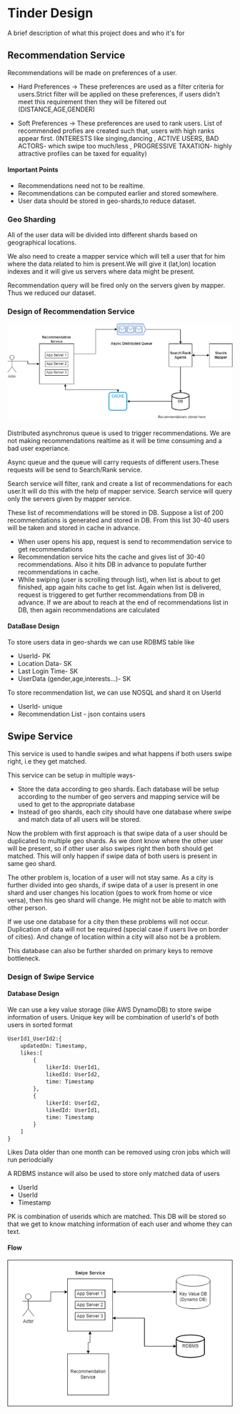 
# Tinder Design

A brief description of what this project does and who it's for


## Recommendation Service

Recommendations will be made on preferences of a user.

- Hard Preferences -> These preferences are used as a filter criteria for users.Strict filter will be applied on these preferences, if users didn't meet this requirement then they will be filtered out (DISTANCE,AGE,GENDER)

- Soft Preferences -> These preferences are used to rank users. List of recommended profies are created such that, users with high ranks appear first. (INTERESTS like singing,dancing  , ACTIVE USERS, BAD ACTORS- which swipe too much/less , PROGRESSIVE TAXATION- highly attractive profiles can be taxed for equality)


#### Important Points
- Recommendations need not to be realtime.
- Recommendations can be computed earlier and stored somewhere.
- User data should be stored in geo-shards,to reduce dataset.

### Geo Sharding

All of the user data will be divided into different shards based
on geographical locations. 

We also need to create a mapper service which will tell a user
that for him where the data related to him is present.We will give
it (lat,lon) location indexes and it will give us servers where data might be
present.  

Recommendation query will be fired only on the servers given by mapper.
Thus we reduced our dataset.

### Design of Recommendation Service

![alt text](https://github.com/sidhant293/Essential-Algorithms/blob/main/System%20Design/Images/Recomendation_Tinder.drawio.png)

Distributed asynchronus queue is used to trigger recommendations.
We are not making recommendations realtime as it will be
time consuming and a bad user experiance.

Async queue and the queue will carry requests of different
users.These requests will be send to Search/Rank service.

Search service will filter, rank and create a list of recommendations
for each user.It will do this with the help of mapper service.
Search service will query only the servers given by mapper service.

These list of recommendations will be stored in DB. Suppose a list of
200 recommendations is generated and stored in DB. From this list
30-40 users will be taken and stored in cache in advance.

- When user opens his app, request is send to recommendation service to get recommendations
- Recommendation service hits the cache and gives list of 30-40 recommendations. Also it hits DB in advance to populate further recommendations in cache.
- While swiping (user is scrolling through list), when list is about to get finished, app again hits cache to get list. Again when list is delivered, request is triggered to get further recommendations from DB in advance. If we are about to reach at the end of recommendations list in DB, then again recommendations are calculated 

#### DataBase Design

To store users data in geo-shards we can use RDBMS table like

- UserId- PK
- Location Data- SK
- Last Login Time- SK
- UserData (gender,age,interests...)- SK


To store recommendation list, we can use NOSQL and shard it on
UserId

- UserId- unique 
- Recommendation List - json contains users 



## Swipe Service

This service is used to handle swipes and what happens if
both users swipe right, i.e they get matched.

This service can be setup in multiple ways-

- Store the data according to geo shards. Each database will be setup according to the number of geo servers and mapping service will be used to get to the appropriate database
- Instead of geo shards, each city should have one database where swipe and match data of all users will be stored.

Now the problem with first approach is that swipe data of a user should be duplicated to multiple geo shards.
As we dont know where the other user will be present, so if other user also swipes right then both should get matched. This will only happen if swipe data of both users is present in same geo shard.

The other problem is, location of a user will not stay same. As a city is further divided into geo shards, if swipe data of a user is present in one shard and user changes his location (goes to work from home or vice versa), then his geo shard will change. He might not be able to match with other person.

If we use one database for a city then these problems will not occur. Duplication of data will not be required (special case if users live on border of cities).
And change of location within a city will also not be a problem.

This database can also be further sharded on primary keys to remove bottleneck.



### Design of Swipe Service

#### Database Design

We can use a key value storage (like AWS DynamoDB) to store swipe information of users.
Unique key will be combination of userId's of both users in sorted format

```
UserId1_UserId2:{
    updatedOn: Timestamp,
    likes:[
        {
            likerId: UserId1,
            likedId: UserId2,
            time: Timestamp
        },
        {
            likerId: UserId2,
            likedId: UserId1,
            time: Timestamp
        }
    ]
}
```

Likes Data older than one month can be removed using cron jobs which will run periodcially

A RDBMS instance will also be used to store only matched data of users

- UserId
- UserId
- Timestamp

PK is combination of userids which are matched. This DB will be stored so that we get to know matching information of each user and whome they can text.

#### Flow

![alt text](https://github.com/sidhant293/Essential-Algorithms/blob/main/System%20Design/Images/Swipe_Tinder.drawio.png)

